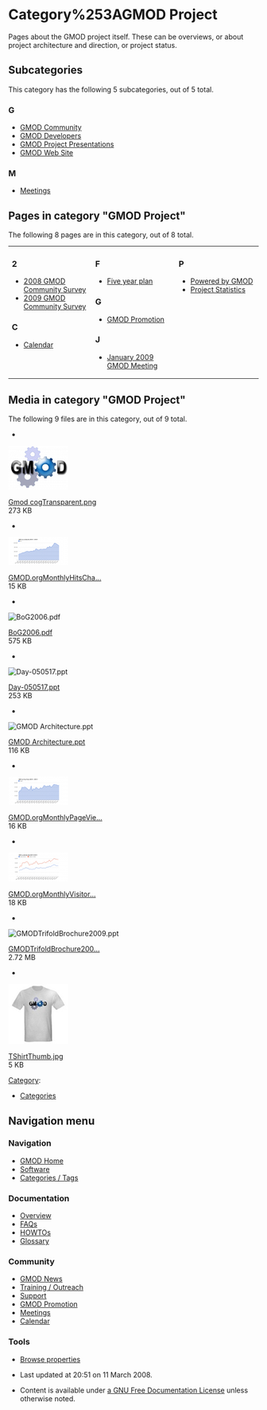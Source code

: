 



<span id="top"></span>




# <span dir="auto">Category%253AGMOD Project</span>









Pages about the GMOD project itself. These can be overviews, or about
project architecture and direction, or project status.


## Subcategories

This category has the following 5 subcategories, out of 5 total.



### G

- [GMOD Community](Category%253AGMOD_Community "Category%253AGMOD Community")
- [GMOD Developers](Category%253AGMOD_Developers "Category%253AGMOD Developers")
- [GMOD Project
  Presentations](Category%253AGMOD_Project_Presentations "Category%253AGMOD Project Presentations")
- [GMOD Web Site](Category%253AGMOD_Web_Site "Category%253AGMOD Web Site")

### M

- [Meetings](Category%253AMeetings "Category%253AMeetings")




## Pages in category "GMOD Project"

The following 8 pages are in this category, out of 8 total.



<table style="width: 100%;">
<colgroup>
<col style="width: 33%" />
<col style="width: 33%" />
<col style="width: 33%" />
</colgroup>
<tbody>
<tr class="odd" style="vertical-align: top;">
<td style="width: 33.3%"><h3 id="section">2</h3>
<ul>
<li><a href="2008_GMOD_Community_Survey"
title="2008 GMOD Community Survey">2008 GMOD Community Survey</a></li>
<li><a href="2009_GMOD_Community_Survey"
title="2009 GMOD Community Survey">2009 GMOD Community Survey</a></li>
</ul>
<h3 id="c">C</h3>
<ul>
<li><a href="Calendar" title="Calendar">Calendar</a></li>
</ul></td>
<td style="width: 33.3%"><h3 id="f">F</h3>
<ul>
<li><a href="Five_year_plan" title="Five year plan">Five year
plan</a></li>
</ul>
<h3 id="g-1">G</h3>
<ul>
<li><a href="GMOD_Promotion" title="GMOD Promotion">GMOD
Promotion</a></li>
</ul>
<h3 id="j">J</h3>
<ul>
<li><a href="January_2009_GMOD_Meeting"
title="January 2009 GMOD Meeting">January 2009 GMOD Meeting</a></li>
</ul></td>
<td style="width: 33.3%"><h3 id="p">P</h3>
<ul>
<li><a href="Powered_by_GMOD" title="Powered by GMOD">Powered by
GMOD</a></li>
<li><a href="Project_Statistics" title="Project Statistics">Project
Statistics</a></li>
</ul></td>
</tr>
</tbody>
</table>




## Media in category "GMOD Project"

The following 9 files are in this category, out of 9 total.

- 

  

  

  <img
  src="https://raw.githubusercontent.com/GMOD/gmod.github.io/main/mediawiki/images/thumb/5/53/Gmod_cogTransparent.png/120px-Gmod_cogTransparent.png"
  width="120" height="88" alt="Gmod cogTransparent.png" />

  

  

  

  [Gmod
  cogTransparent.png](https://raw.githubusercontent.com/GMOD/gmod.github.io/main/mediawiki/images/5/53/Gmod_cogTransparent.png "File:Gmod cogTransparent.png")  
  273 KB  

  

  

- 

  

  

  <img
  src="https://raw.githubusercontent.com/GMOD/gmod.github.io/main/mediawiki/images/thumb/0/03/GMOD.orgMonthlyHitsChart.png/120px-GMOD.orgMonthlyHitsChart.png"
  width="120" height="56" alt="GMOD.orgMonthlyHitsChart.png" />

  

  

  

  [GMOD.orgMonthlyHitsCha...](https://raw.githubusercontent.com/GMOD/gmod.github.io/main/mediawiki/images/0/03/GMOD.orgMonthlyHitsChart.png "File:GMOD.orgMonthlyHitsChart.png")  
  15 KB  

  

  

- 

  

  

  <img
  src="../mediawiki/skins/common/images/icons/fileicon-pdf.png"
  width="120" height="120" alt="BoG2006.pdf" />

  

  

  

  [BoG2006.pdf](https://raw.githubusercontent.com/GMOD/gmod.github.io/main/mediawiki/images/d/d1/BoG2006.pdf "File:BoG2006.pdf")  
  575 KB  

  

  

- 

  

  

  <img
  src="../mediawiki/skins/common/images/icons/fileicon.png" width="120"
  height="120" alt="Day-050517.ppt" />

  

  

  

  [Day-050517.ppt](https://raw.githubusercontent.com/GMOD/gmod.github.io/main/mediawiki/images/2/27/Day-050517.ppt "File:Day-050517.ppt")  
  253 KB  

  

  

- 

  

  

  <img
  src="../mediawiki/skins/common/images/icons/fileicon.png" width="120"
  height="120" alt="GMOD Architecture.ppt" />

  

  

  

  [GMOD
  Architecture.ppt](https://raw.githubusercontent.com/GMOD/gmod.github.io/main/mediawiki/images/8/84/GMOD_Architecture.ppt "File:GMOD Architecture.ppt")  
  116 KB  

  

  

- 

  

  

  <img
  src="https://raw.githubusercontent.com/GMOD/gmod.github.io/main/mediawiki/images/thumb/b/b2/GMOD.orgMonthlyPageViewsChart.png/120px-GMOD.orgMonthlyPageViewsChart.png"
  width="120" height="56" alt="GMOD.orgMonthlyPageViewsChart.png" />

  

  

  

  [GMOD.orgMonthlyPageVie...](https://raw.githubusercontent.com/GMOD/gmod.github.io/main/mediawiki/images/b/b2/GMOD.orgMonthlyPageViewsChart.png "File:GMOD.orgMonthlyPageViewsChart.png")  
  16 KB  

  

  

- 

  

  

  <img
  src="https://raw.githubusercontent.com/GMOD/gmod.github.io/main/mediawiki/images/thumb/d/dc/GMOD.orgMonthlyVisitorsChart.png/120px-GMOD.orgMonthlyVisitorsChart.png"
  width="120" height="58" alt="GMOD.orgMonthlyVisitorsChart.png" />

  

  

  

  [GMOD.orgMonthlyVisitor...](https://raw.githubusercontent.com/GMOD/gmod.github.io/main/mediawiki/images/d/dc/GMOD.orgMonthlyVisitorsChart.png "File:GMOD.orgMonthlyVisitorsChart.png")  
  18 KB  

  

  

- 

  

  

  <img
  src="../mediawiki/skins/common/images/icons/fileicon.png" width="120"
  height="120" alt="GMODTrifoldBrochure2009.ppt" />

  

  

  

  [GMODTrifoldBrochure200...](https://raw.githubusercontent.com/GMOD/gmod.github.io/main/mediawiki/images/5/55/GMODTrifoldBrochure2009.ppt "File:GMODTrifoldBrochure2009.ppt")  
  2.72 MB  

  

  

- 

  

  

  <img
  src="https://raw.githubusercontent.com/GMOD/gmod.github.io/main/mediawiki/images/thumb/b/bd/TShirtThumb.jpg/120px-TShirtThumb.jpg"
  width="120" height="120" alt="TShirtThumb.jpg" />

  

  

  

  [TShirtThumb.jpg](https://raw.githubusercontent.com/GMOD/gmod.github.io/main/mediawiki/images/b/bd/TShirtThumb.jpg "File:TShirtThumb.jpg")  
  5 KB  

  

  





[Category](Special%253ACategories "Special%253ACategories"):

- [Categories](Category%253ACategories "Category%253ACategories")






## Navigation menu









### Navigation



- <span id="n-GMOD-Home">[GMOD Home](Main_Page)</span>
- <span id="n-Software">[Software](GMOD_Components)</span>
- <span id="n-Categories-.2F-Tags">[Categories /
  Tags](Categories)</span>




### Documentation



- <span id="n-Overview">[Overview](Overview)</span>
- <span id="n-FAQs">[FAQs](Category%253AFAQ)</span>
- <span id="n-HOWTOs">[HOWTOs](Category%253AHOWTO)</span>
- <span id="n-Glossary">[Glossary](Glossary)</span>




### Community



- <span id="n-GMOD-News">[GMOD News](GMOD_News)</span>
- <span id="n-Training-.2F-Outreach">[Training /
  Outreach](Training_and_Outreach)</span>
- <span id="n-Support">[Support](Support)</span>
- <span id="n-GMOD-Promotion">[GMOD Promotion](GMOD_Promotion)</span>
- <span id="n-Meetings">[Meetings](Meetings)</span>
- <span id="n-Calendar">[Calendar](Calendar)</span>




### Tools

- <span id="t-smwbrowselink"><a href="Special%253ABrowse/Category%253AGMOD_Project" rel="smw-browse">Browse
  properties</a></span>



- <span id="footer-info-lastmod">Last updated at 20:51 on 11 March
  2008.</span>
<!-- - <span id="footer-info-viewcount">17,019 page views.</span> -->
- <span id="footer-info-copyright">Content is available under
  <a href="http://www.gnu.org/licenses/fdl-1.3.html" class="external"
  rel="nofollow">a GNU Free Documentation License</a> unless otherwise
  noted.</span>

<!-- -->



<!-- -->





